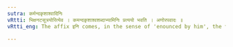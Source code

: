 ```yaml
---
sutra: कर्मन्दकृशाश्वादिनिः
vRtti: भिक्षनटसूत्रयोरित्येव । कमन्दकृशाश्वशब्दाभ्यामिनिः प्रत्ययो भवति । अणोरपवादः ॥
vRtti_eng: The affix इनि comes, in the sense of 'enounced by him', the thing enounced being _Bhikshu_ _Sutra_ and _Nata_-_Sutra_, after the words '_Karmanda_' and '_Krisasva_'.

---
```


